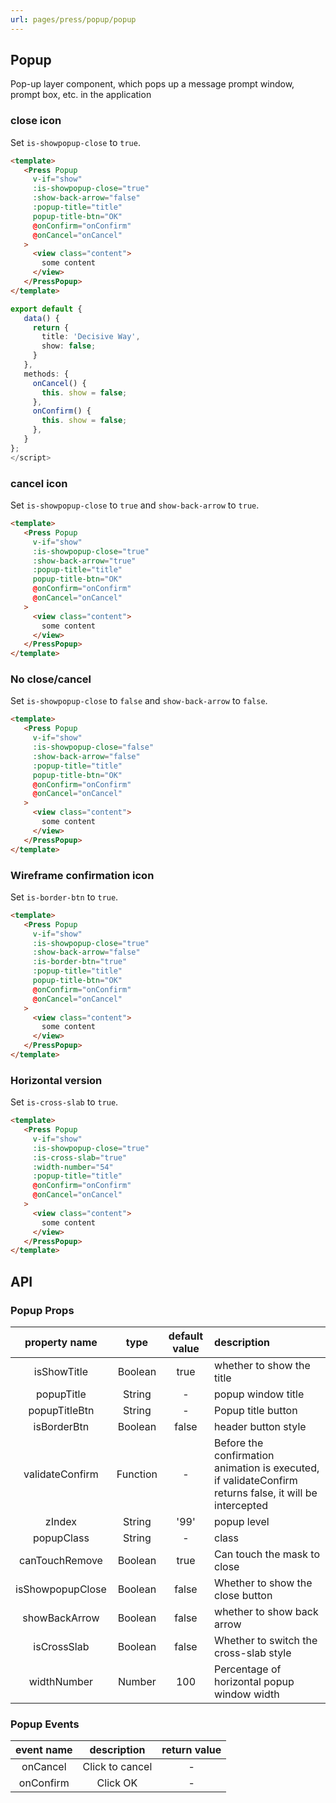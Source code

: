 ```yaml
---
url: pages/press/popup/popup
---
```


## Popup


Pop-up layer component, which pops up a message prompt window, prompt box, etc. in the application


### close icon

Set `is-showpopup-close` to `true`.


```html
<template>
   <Press Popup
     v-if="show"
     :is-showpopup-close="true"
     :show-back-arrow="false"
     :popup-title="title"
     popup-title-btn="OK"
     @onConfirm="onConfirm"
     @onCancel="onCancel"
   >
     <view class="content">
       some content
     </view>
   </PressPopup>
</template>
```

```ts
export default {
   data() {
     return {
       title: 'Decisive Way',
       show: false;
     }
   },
   methods: {
     onCancel() {
       this. show = false;
     },
     onConfirm() {
       this. show = false;
     },
   }
};
</script>
```

### cancel icon

Set `is-showpopup-close` to `true` and `show-back-arrow` to `true`.


```html
<template>
   <Press Popup
     v-if="show"
     :is-showpopup-close="true"
     :show-back-arrow="true"
     :popup-title="title"
     popup-title-btn="OK"
     @onConfirm="onConfirm"
     @onCancel="onCancel"
   >
     <view class="content">
       some content
     </view>
   </PressPopup>
</template>
```

### No close/cancel

Set `is-showpopup-close` to `false` and `show-back-arrow` to `false`.


```html
<template>
   <Press Popup
     v-if="show"
     :is-showpopup-close="false"
     :show-back-arrow="false"
     :popup-title="title"
     popup-title-btn="OK"
     @onConfirm="onConfirm"
     @onCancel="onCancel"
   >
     <view class="content">
       some content
     </view>
   </PressPopup>
</template>
```



### Wireframe confirmation icon

Set `is-border-btn` to `true`.


```html
<template>
   <Press Popup
     v-if="show"
     :is-showpopup-close="true"
     :show-back-arrow="false"
     :is-border-btn="true"
     :popup-title="title"
     popup-title-btn="OK"
     @onConfirm="onConfirm"
     @onCancel="onCancel"
   >
     <view class="content">
       some content
     </view>
   </PressPopup>
</template>
```

### Horizontal version

Set `is-cross-slab` to `true`.


```html
<template>
   <Press Popup
     v-if="show"
     :is-showpopup-close="true"
     :is-cross-slab="true"
     :width-number="54"
     :popup-title="title"
     @onConfirm="onConfirm"
     @onCancel="onCancel"
   >
     <view class="content">
       some content
     </view>
   </PressPopup>
</template>
```

## API

### Popup Props

|  property name   |   type   | default value | description                                                                                             |
| :--------------: | :------: | :-----------: | :------------------------------------------------------------------------------------------------------ |
|   isShowTitle    | Boolean  |     true      | whether to show the title                                                                               |
|    popupTitle    |  String  |       -       | popup window title                                                                                      |
|  popupTitleBtn   |  String  |       -       | Popup title button                                                                                      |
|   isBorderBtn    | Boolean  |     false     | header button style                                                                                     |
| validateConfirm  | Function |       -       | Before the confirmation animation is executed, if validateConfirm returns false, it will be intercepted |
|      zIndex      |  String  |     '99'      | popup level                                                                                             |
|    popupClass    |  String  |       -       | class                                                                                                   |
|  canTouchRemove  | Boolean  |     true      | Can touch the mask to close                                                                             |
| isShowpopupClose | Boolean  |     false     | Whether to show the close button                                                                        |
|  showBackArrow   | Boolean  |     false     | whether to show back arrow                                                                              |
|   isCrossSlab    | Boolean  |     false     | Whether to switch the cross-slab style                                                                  |
|   widthNumber    |  Number  |      100      | Percentage of horizontal popup window width                                                             |





### Popup Events

| event name |   description   | return value |
| :--------: | :-------------: | :----------: |
|  onCancel  | Click to cancel |      -       |
| onConfirm  |    Click OK     |      -       |